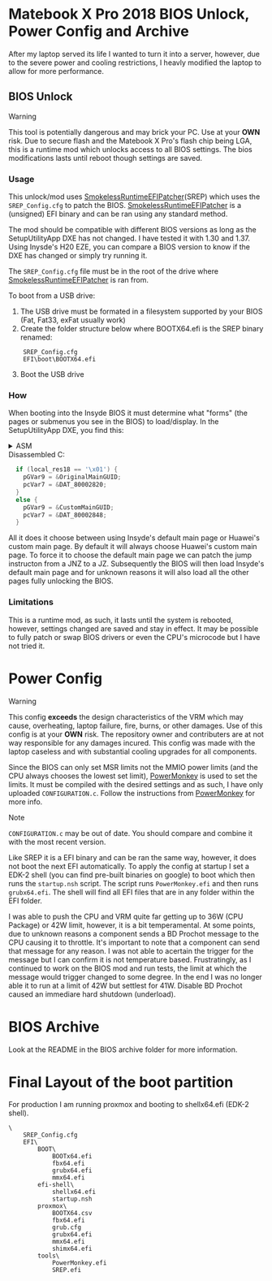 # Matebook X Pro 2018 BIOS Unlock, Power Config and Archive
After my laptop served its life I wanted to turn it into a server, however, due to the severe power and cooling restrictions, I heavly modified the laptop to allow for more performance.
## BIOS Unlock
>[!WARNING]
>This tool is potentially dangerous and may brick your PC. Use at your **OWN** risk.
Due to secure flash and the Matebook X Pro's flash chip being LGA, this is a runtime mod which unlocks access to all BIOS settings.
The bios modifications lasts until reboot though settings are saved.

### Usage
This unlock/mod uses [SmokelessRuntimeEFIPatcher](https://github.com/hboyd2003/SmokelessRuntimeEFIPatcher)(SREP) which uses the `SREP_Config.cfg` to patch the BIOS.
[SmokelessRuntimeEFIPatcher](https://github.com/hboyd2003/SmokelessRuntimeEFIPatcher) is a (unsigned) EFI binary and can be ran using any standard method.

The mod should be compatible with different BIOS versions as long as the SetupUtilityApp DXE has not changed. I have tested it with 1.30 and 1.37. Using Inysde's H20 EZE, you can compare a BIOS version to know if the DXE has changed or simply try running it.

The `SREP_Config.cfg` file must be in the root of the drive where [SmokelessRuntimeEFIPatcher](https://github.com/hboyd2003/SmokelessRuntimeEFIPatcher) is ran from.

To boot from a USB drive:
1. The USB drive must be formated in a filesystem supported by your BIOS (Fat, Fat33, exFat usually work)
2. Create the folder structure below where BOOTX64.efi is the SREP binary renamed:
```
    SREP_Config.cfg
    EFI\boot\BOOTX64.efi
```
3. Boot the USB drive

### How
When booting into the Insyde BIOS it must determine what "forms" (the pages or submenus you see in the BIOS) to load/display. In the SetupUtilityApp DXE, you find this:
<details>
  <summary>ASM</summary>
	
```ASM
CMP		BL,0x1
JNZ		LAB_8000099c
LEA		RDI,[OriginalMainGUID]
MOV		RBX,RAX
LAB_8000099c:
	LEA	RDI,[CustumMainGUID]
	MOV	RBX,param_1
```
 
</details>
Disassembled C:

```C
  if (local_res18 == '\x01') {
    pGVar9 = &OriginalMainGUID;
    pcVar7 = &DAT_80002820;
  }
  else {
    pGVar9 = &CustomMainGUID;
    pcVar7 = &DAT_80002848;
  }
```

All it does it choose between using Insyde's default main page or Huawei's custom main page.
By default it will always choose Huawei's custom main page. To force it to choose the default main page we can patch the jump instructon from a JNZ to a JZ.
Subsequently the BIOS will then load Insyde's default main page and for unknown reasons it will also load all the other pages fully unlocking the BIOS.

### Limitations
This is a runtime mod, as such, it lasts until the system is rebooted, however, settings changed are saved and stay in effect. It may be possible to fully patch or swap BIOS drivers or even the CPU's microcode but I have not tried it.

# Power Config
> [!WARNING]
> This config **exceeds** the design characteristics of the VRM which may cause, overheating, laptop failure, fire, burns, or other damages.
> Use of this config is at your **OWN** risk. The repository owner and contributers are at not way responsible for any damages incured. This config was made with the laptop caseless and with substantial cooling upgrades for all components.

Since the BIOS can only set MSR limits not the MMIO power limits (and the CPU always chooses the lowest set limit), [PowerMonkey](https://github.com/psyq321/PowerMonkey) is used to set the limits. It must be compiled with the desired settings and as such, I have only uploaded `CONFIGURATION.c`. Follow the instructions from [PowerMonkey](https://github.com/psyq321/PowerMonkey) for more info.

> [!NOTE]
> `CONFIGURATION.c` may be out of date. You should compare and combine it with the most recent version.
> 

Like SREP it is a EFI binary and can be ran the same way, however, it does not boot the next EFI automatically. To apply the config at startup I set a EDK-2 shell (you can find pre-built binaries on google) to boot which then runs the `startup.nsh` script. The script runs `PowerMonkey.efi` and then runs `grubx64.efi`. The shell will find all EFI files that are in any folder within the EFI folder.

I was able to push the CPU and VRM quite far getting up to 36W (CPU Package) or 42W limit, however, it is a bit temperamental. At some points, due to unknown reasons a component sends a BD Prochot message to the CPU causing it to throttle. It's important to note that a component can send that message for any reason. I was not able to acertain the trigger for the message but I can confirm it is not temperature based. Frustratingly, as I continued to work on the BIOS mod and run tests, the limit at which the message would trigger changed to some degree. In the end I was no longer able it to run at a limit of 42W but settlest for 41W. Disable BD Prochot caused an immediare hard shutdown (underload).

# BIOS Archive
Look at the README in the BIOS archive folder for more information.

# Final Layout of the boot partition
For production I am running proxmox and booting to shellx64.efi (EDK-2 shell).
```
\
	SREP_Config.cfg
	EFI\
		BOOT\
			BOOTx64.efi
			fbx64.efi
			grubx64.efi
			mmx64.efi
		efi-shell\
			shellx64.efi
			startup.nsh
		proxmox\
			BOOTX64.csv
			fbx64.efi
			grub.cfg
			grubx64.efi
			mmx64.efi
			shimx64.efi
		tools\
			PowerMonkey.efi
			SREP.efi
```
